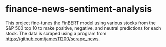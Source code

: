 ﻿# finance-news-sentiment-analysis

This project fine-tunes the FinBERT model using various stocks from the S&P 500 top 10 to make positive, negative, and neutral predictions for each stock. The data is scraped using a program from https://github.com/james11200/scrape_news.
